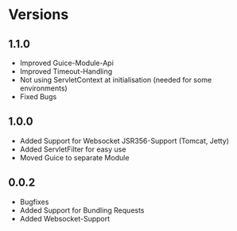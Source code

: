 # Versions #

## 1.1.0 ##
  * Improved Guice-Module-Api
  * Improved Timeout-Handling
  * Not using ServletContext at initialisation (needed for some environments)
  * Fixed Bugs

## 1.0.0 ##
  * Added Support for Websocket JSR356-Support (Tomcat, Jetty)
  * Added ServletFilter for easy use
  * Moved Guice to separate Module

## 0.0.2 ##
  * Bugfixes
  * Added Support for Bundling Requests
  * Added Websocket-Support